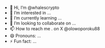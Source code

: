 - 👋 Hi, I’m @whalescrypto
- 👀 I’m interested in ...
- 🌱 I’m currently learning ...
- 💞️ I’m looking to collaborate on ...
- 📫 How to reach me . on X @olowoporoku88
- 😄 Pronouns: ...
- ⚡ Fun fact: ...

<!---
whalescrypto/whalescrypto is a ✨ special ✨ repository because its `README.md` (this file) appears on your GitHub profile.
You can click the Preview link to take a look at your changes.
--->
